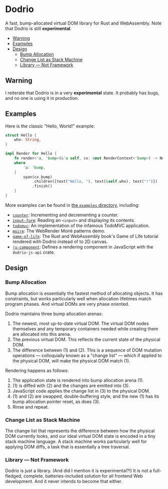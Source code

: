# Dodrio

A fast, bump-allocated virtual DOM library for Rust and WebAssembly. Note that
Dodrio is still **experimental**.

<!-- START doctoc generated TOC please keep comment here to allow auto update -->
<!-- DON'T EDIT THIS SECTION, INSTEAD RE-RUN doctoc TO UPDATE -->


- [Warning](#warning)
- [Examples](#examples)
- [Design](#design)
  - [Bump Allocation](#bump-allocation)
  - [Change List as Stack Machine](#change-list-as-stack-machine)
  - [Library — Not Framework](#library--not-framework)

<!-- END doctoc generated TOC please keep comment here to allow auto update -->

## Warning

I reiterate that Dodrio is in a very **experimental** state. It probably has
bugs, and no one is using it in production.

## Examples

Here is the classic "Hello, World!" example:

```rust
struct Hello {
    who: String,
}

impl Render for Hello {
    fn render<'a, 'bump>(&'a self, cx: &mut RenderContext<'bump>) -> Node<'bump>
    where
        'a: 'bump,
    {
        span(cx.bump)
            .children([text("Hello, "), text(&self.who), text("!")])
            .finish()
    }
}
```

More examples can be found in [the `examples`
directory](https://github.com/fitzgen/dodrio/tree/master/examples), including:

* [`counter`](https://github.com/fitzgen/dodrio/tree/master/examples/counter):
  Incrementing and decrementing a counter.
* [`input-form`](https://github.com/fitzgen/dodrio/tree/master/examples/input-form):
  Reading an `<input>` and displaying its contents.
* [`todomvc`](https://github.com/fitzgen/dodrio/tree/master/examples/todomvc):
  An implementation of the infamous TodoMVC application.
* [`moire`](https://github.com/fitzgen/dodrio/tree/master/examples/moire): The
  WebRender Moiré patterns demo.
* [`game-of-life`](https://github.com/fitzgen/dodrio/tree/master/examples/game-of-life):
  The Rust and WebAssembly book's Game of Life tutorial rendered with Dodrio
  instead of to 2D canvas.
* [`js-component`](https://github.com/fitzgen/dodrio/tree/master/examples/js-component):
  Defines a rendering component in JavaScript with the `dodrio-js-api` crate.

## Design

### Bump Allocation

Bump allocation is essentially the fastest method of allocating objects. It has
constraints, but works particularly well when allocation lifetimes match program
phases. And virtual DOMs are very phase oriented.

Dodrio maintains three bump allocation arenas:

1. The newest, most up-to-date virtual DOM. The virtual DOM nodes themselves and
   any temporary containers needed while creating them are allocated into this
   arena.
2. The previous virtual DOM. This reflects the current state of the physical
   DOM.
3. The difference between (1) and (2). This is a sequence of DOM mutation
   operations — colloquially known as a "change list" — which if applied to
   the physical DOM, will make the physical DOM match (1).

Rendering happens as follows:

1. The application state is rendered into bump allocation arena (1).
2. (1) is diffed with (2) and the changes are emitted into (3).
3. JavaScript code applies the change list in (3) to the physical DOM.
4. (1) and (2) are swapped, double-buffering style, and the new (1) has its bump
   allocation pointer reset, as does (3).
5. Rinse and repeat.

### Change List as Stack Machine

The change list that represents the difference between how the physical DOM
currently looks, and our ideal virtual DOM state is encoded in a tiny stack
machine language. A stack machine works particularly well for applying DOM
diffs, a task that is essentially a tree traversal.

### Library — Not Framework

Dodrio is just a library. (And did I mention it is experimental?!) It is not a
full-fledged, complete, batteries-included solution for all frontend Web
development. And it never intends to become that either.
